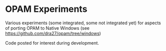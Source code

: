 # OPAM Experiments

Various experiments (some integrated, some not integrated yet) for aspects of porting OPAM to Native Windows (see https://github.com/dra27/opam/tree/windows)

Code posted for interest during development.
